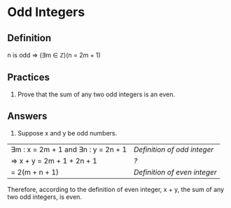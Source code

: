# Odd Integers

## Definition

n is odd ⇒ (∃m ∈ ℤ)(n = 2m + 1)

## Practices

1. Prove that the sum of any two odd integers is an even.

## Answers

1. Suppose x and y be odd numbers.

<table>
  <tr>
    <td>∃m : x = 2m + 1 and ∃n : y = 2n + 1</td>
    <td><i>Definition of odd integer</i></td>
  </tr>
  <tr>
    <td>⇒ x + y = 2m + 1 + 2n + 1</td>
    <td><i>?</i></td>
  </tr>
  <tr>
    <td>= 2(m + n + 1)</td>
    <td><i>Definition of even integer</i></td>
  </tr>
</table>

Therefore, according to the definition of even integer, x + y, the sum of any two odd integers, is even. 